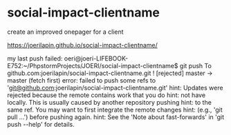 # social-impact-clientname
create an improved onepager for a client

https://joerilapin.github.io/social-impact-clientname/


my last push failed:
oeri@joeri-LIFEBOOK-E752:~/PhpstormProjects/JOERI/social-impact-clientname$ git push
To github.com:joerilapin/social-impact-clientname.git
 ! [rejected]        master -> master (fetch first)
error: failed to push some refs to 'git@github.com:joerilapin/social-impact-clientname.git'
hint: Updates were rejected because the remote contains work that you do
hint: not have locally. This is usually caused by another repository pushing
hint: to the same ref. You may want to first integrate the remote changes
hint: (e.g., 'git pull ...') before pushing again.
hint: See the 'Note about fast-forwards' in 'git push --help' for details.


